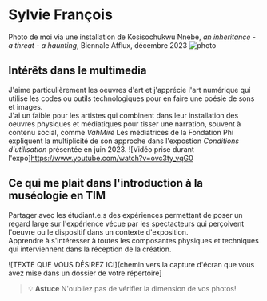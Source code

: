 # Sylvie François
Photo de moi via une installation de Kosisochukwu Nnebe, *an inheritance - a threat - a haunting*, Biennale Afflux, décembre 2023
![photo](H24_TIM_exposition/semaine_01/photo_K_Nnebe_Afflux_500.jpeg)

## **Intérêts dans le multimedia**
J'aime particulièrement les oeuvres d'art et j'apprécie l'art numérique qui utilise les codes ou outils technologiques pour en faire une poésie de sons et images.  
J'ai un faible pour les artistes qui combinent dans leur installation des oeuvres physiques et médiatiques pour tisser une narration, souvent à contenu social, comme *VahMiré*
Les médiatrices de la Fondation Phi expliquent la multiplicité de son approche dans l'expostion *Conditions d'utilisation* présentée en juin 2023.
![Vidéo prise durant l'expo]<https://www.youtube.com/watch?v=ovc3ty_vqG0>

## Ce qui me plait dans l'introduction à la muséologie en TIM
Partager avec les étudiant.e.s des expériences permettant de poser un regard large sur l'expérience vécue par les spectacteurs qui perçoivent l'oeuvre ou le dispositif dans un contexte d'exposition.  
Apprendre à s'intéresser à toutes les composantes physiques et techniques qui interviennent dans la réception de la création.

![TEXTE QUE VOUS DÉSIREZ ICI](chemin vers la capture d'écran que vous avez mise dans un dossier de votre répertoire]

>💡 **Astuce** N'oubliez pas de vérifier la dimension de vos photos!
